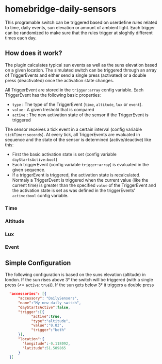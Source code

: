 # homebridge-daily-sensors
This programable switch can be triggered based on userdefine rules related to time, daily events, sun elevation
or amount of ambient light. Each trigger can be randomized to make sure that the rules trigger at sloghtly different times each day.

## How does it work?
The plugin calculates typical sun events as well as the suns elevation based on a given location. The simulated switch can be triggered through an array of TriggerEvents and either send a single press (activated) or a double press (deactivated) once the activation state changes. 

All TriggerEvent are stored in the `trigger:array` config variable. Each TriggerEvent has the following basic properties:
- `type` : The type of the TriggerEvent (`time`, `altitude`, `lux` or `event`). 
- `value` : A given treshold that is compared 
- `active` : The new activation state of the sensor if the TriggerEvent is triggered 

The sensor receives a tick event in a certain interval (config variable `tickTimer:seconds`). At every tick, all TriggerEvents are evaluated in sequence and the state of the sensor is determined (active/deactive) like this:
- First the basic activation state is set (config variable `dayStartsActive:bool`)
- Each triggerEvent (config variable `trigger:array`) is evaluated in the given sequence. 
- If a triggerEvent is triggered, the activation state is recalculated. Normaly a TriggerEvent is triggered when the current value (like the current time) is greater than the specified `value` of the TriggerEvent and the activation state is set as was defined in the triggerEvents' `active:bool` config variable.

### Time

### Altitude

### Lux

### Event

## Simple Configuration
The following configuration is based on the suns elevation (altitude) in london. If the sun rises above 3° the switch will be triggered (with a single press (<= `active:true`)). If the sun gets below 3° it triggers a double press
```json
  "accessories": [{
      "accessory": "DailySensors",
      "name":"My new daily switch",
      "dayStartsActive":false,    
      "trigger":[{
            "active":true,
            "type":"altitude",
            "value":"0.03",
            "trigger":"both"
      }],
      "location":{
        "longitude":-0.118092,
        "latitude":51.509865
      }
  }]
```